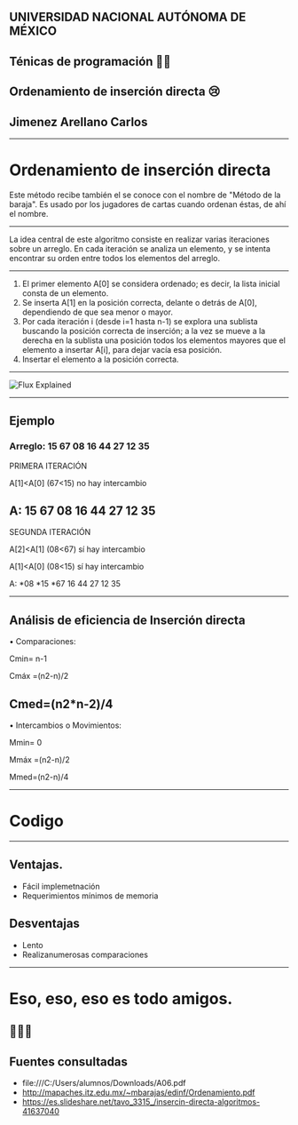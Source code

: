## UNIVERSIDAD NACIONAL AUTÓNOMA DE MÉXICO
   ## Ténicas de programación 🤷‍♂️
 ## Ordenamiento de inserción directa 😢
   ## Jimenez Arellano Carlos

---
  # Ordenamiento de inserción directa
    
Este método recibe también el se conoce con el nombre de "Método de la baraja". 
Es usado por los jugadores de cartas cuando ordenan éstas, de ahí el nombre. 

---
La idea central de este algoritmo consiste en realizar varias iteraciones sobre un arreglo.
En cada iteración se analiza un elemento, y se intenta encontrar su orden entre todos los elementos del arreglo.

---

1. El primer elemento A[0] se considera ordenado; es decir, la lista inicial consta de un
elemento.
2. Se inserta A[1] en la posición correcta, delante o detrás de A[0], dependiendo de que sea
menor o mayor.
3. Por cada iteración i (desde i=1 hasta n-1) se explora una sublista buscando la posición correcta de inserción; a la vez se mueve a la derecha en la sublista una posición todos los elementos mayores que el elemento a insertar A[i], para dejar vacía esa posición.
4. Insertar el elemento a la posición correcta.

---
![Flux Explained](http://2.bp.blogspot.com/-MUDQRWsUSec/UeVTVcx0NPI/AAAAAAAABUU/Mx2kc5b_knk/s1600/insercion+directa+c%23+1.jpg)

---
## Ejemplo

### Arreglo: 15 67 08 16 44 27 12 35


PRIMERA ITERACIÓN

A[1]<A[0] (67<15) no hay intercambio

A: 15 67 08 16 44 27 12 35 
----

SEGUNDA ITERACIÓN 

A[2]<A[1] (08<67) sí hay intercambio

A[1]<A[0] (08<15) sí hay intercambio

A: *08 *15 *67 16 44 27 12 35 

---

## Análisis de eficiencia de Inserción directa
• Comparaciones:

Cmin= n-1

Cmáx =(n2-n)/2

Cmed=(n2*n-2)/4
---
• Intercambios o Movimientos:

Mmin= 0

Mmáx =(n2-n)/2

Mmed=(n2-n)/4

---
# Codigo 
---

## Ventajas.
* Fácil implemetnación
* Requerimientos mínimos de memoria

## Desventajas 
* Lento 
* Realizanumerosas comparaciones 

--- 
# Eso, eso, eso es todo amigos. 
🙉🙉🙊
---
## Fuentes consultadas
* file:///C:/Users/alumnos/Downloads/A06.pdf
* http://mapaches.itz.edu.mx/~mbarajas/edinf/Ordenamiento.pdf
* https://es.slideshare.net/tavo_3315_/insercin-directa-algoritmos-41637040
